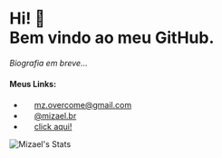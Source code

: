 # Hi! 👋<br>Bem vindo ao meu GitHub.

_Biografia em breve..._

#### Meus Links:
* <img src="https://www.shareicon.net/data/256x256/2016/06/11/779383_email_512x512.png" width="16"> [mz.overcome@gmail.com][meu-mail]
* <img src="https://img.ibxk.com.br/2016/05/11/11151741216246.jpg" width="16"> [@mizael.br][meu-insta]
* <img src="https://user-images.githubusercontent.com/30157522/87161827-6cd77380-c29b-11ea-902a-725eeed60745.png" width="16"> [click aqui!][meu-in]

[meu-mail]: mailto:mz.overcome@gmail.com
[meu-insta]: https://www.instagram.com/mizael.br/
[meu-in]: https://www.linkedin.com/in/mizael-silva-2b92b015b/

![Mizael's Stats](https://github-readme-stats.vercel.app/api?username=mizaelc&theme=monokai&show_icons=true&hide=contribs)


<!--
**mizaelc/mizaelc** is a ✨ _special_ ✨ repository because its `README.md` (this file) appears on your GitHub profile.

Here are some ideas to get you started:

- 🔭 I’m currently working on ...
- 🌱 I’m currently learning ...
- 👯 I’m looking to collaborate on ...
- 🤔 I’m looking for help with ...
- 💬 Ask me about ...
- 📫 How to reach me: ...
- 😄 Pronouns: ...
- ⚡ Fun fact: ...
![myWeb Card](https://github-readme-stats.vercel.app/api/pin/?username=mizaelc&repo=myPython&theme=nord)
-->
